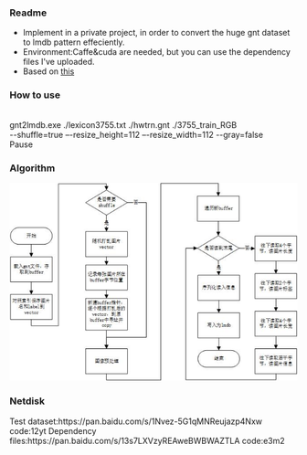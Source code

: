 <h3>Readme</h3>
<ul>
<li>Implement in a private project, in order to convert the huge gnt dataset to lmdb pattern effeciently.</li>
<li>Environment:Caffe&cuda are needed, but you can use the dependency files I've uploaded.</li>
<li>Based on <a href="http://www.p-chao.com/2016-05-05/caffe%E7%9A%84%E5%9B%BE%E5%83%8F%E8%BD%AC%E6%8D%A2%E5%B7%A5%E5%85%B7convert_imageset%E6%BA%90%E7%A0%81%E5%88%86%E6%9E%90/">this</a></li>
</ul>
<h3>How to use</h3>
<br>gnt2lmdb.exe ./lexicon3755.txt ./hwtrn.gnt ./3755_train_RGB
<br>--shuffle=true –-resize_height=112 –-resize_width=112 --gray=false
<br>Pause
<h3>Algorithm</h3>

![Example image2](https://github.com/HuiyanWen/gnt2lmdb/blob/master/1.png)

<h3>Netdisk</h3>
Test dataset:https://pan.baidu.com/s/1Nvez-5G1qMNReujazp4Nxw  code:12yt
Dependency files:https://pan.baidu.com/s/13s7LXVzyREAweBWBWAZTLA  code:e3m2
